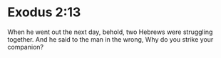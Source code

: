 # Exodus 2:13

When he went out the next day, behold, two Hebrews were struggling together. And he said to the man in the wrong, Why do you strike your companion?
